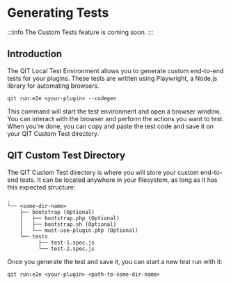 # Generating Tests

:::info
The Custom Tests feature is coming soon.
:::

## Introduction

The QIT Local Test Environment allows you to generate custom end-to-end tests for your plugins. These tests are written using Playwright, a Node.js library for automating browsers.

```qitbash
qit run:e2e <your-plugin> --codegen
```

This command will start the test environment and open a browser window. You can interact with the browser and perform the actions you want to test. When you're done, you can copy and paste the test code and save it on your QIT Custom Test directory.

## QIT Custom Test Directory

The QIT Custom Test directory is where you will store your custom end-to-end tests. It can be located anywhere in your filesystem, as long as it has this expected structure:

```
.
└── <some-dir-name>
    ├── bootstrap (Optional)
    │   ├── bootstrap.php (Optional)
    │   ├── bootstrap.sh (Optional)
    │   └── must-use-plugin.php (Optional)
    └── tests
          ├── test-1.spec.js
          └── test-2.spec.js
```


Once you generate the test and save it, you can start a new test run with it:

```qitbash
qit run:e2e <your-plugin> <path-to-some-dir-name>
```